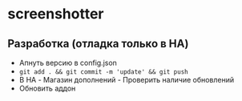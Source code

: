 # screenshotter

## Разработка (отладка только в HA)
* Апнуть версию в config.json
* `git add . && git commit -m 'update' && git push`
* В HA - Магазин дополнений - Проверить наличие обновлений
* Обновить аддон
